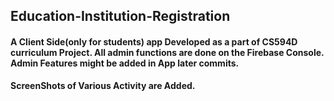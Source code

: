 ## Education-Institution-Registration
#### A Client Side(only for students) app Developed as a part of CS594D curriculum Project. All admin functions are done on the Firebase Console. Admin Features might be added in App later commits.

**ScreenShots of Various Activity are Added.**
